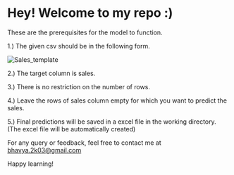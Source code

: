 # Hey! Welcome to my repo :)   

These are the prerequisites for the model to function.  

1.) The given csv should be in the following form.  

![Sales_template](https://user-images.githubusercontent.com/100507234/205450679-6422bfa8-1f1d-4ce4-bba1-1f5f701add53.jpg)  

2.) The target column is sales.  

3.) There is no restriction on the number of rows.  

4.) Leave the rows of sales column empty for which you want to predict the sales.  

5.) Final predictions will be saved in a excel file in the working directory.(The excel file will be automatically created)

For any query or feedback, feel free to contact me at bhavya.2k03@gmail.com  

Happy learning!
